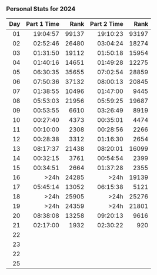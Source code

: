 ### Personal Stats for 2024

| Day | Part 1 Time |  Rank | Part 2 Time |  Rank |
|----:|------------:|------:|------------:|------:|
|  01 |    19:04:57 | 99137 |    19:10:23 | 93197 |
|  02 |    02:52:46 | 26480 |    03:04:24 | 18274 |
|  03 |    01:31:50 | 19112 |    01:50:18 | 15954 |
|  04 |    01:40:16 | 14651 |    01:49:28 | 12275 |
|  05 |    06:30:35 | 35655 |    07:02:54 | 28859 |
|  06 |    07:50:36 | 37132 |    08:00:13 | 20845 |
|  07 |    01:38:55 | 10496 |    01:47:00 |  9445 |
|  08 |    05:53:03 | 21956 |    05:59:25 | 19687 |
|  09 |    00:53:55 |  6610 |    03:26:49 |  8919 |
|  10 |    00:27:40 |  4373 |    00:35:01 |  4474 |
|  11 |    00:10:00 |  2308 |    00:28:56 |  2266 |
|  12 |    00:28:38 |  3312 |    01:16:30 |  2654 |
|  13 |    08:17:37 | 21438 |    08:20:01 | 16099 |
|  14 |    00:32:15 |  3761 |    00:54:54 |  2399 |
|  15 |    00:34:51 |  2664 |    01:37:28 |  2355 |
|  16 |        >24h | 24285 |        >24h | 19139 |
|  17 |    05:45:14 | 13052 |    06:15:38 |  5121 |
|  18 |        >24h | 25905 |        >24h | 25276 |
|  19 |        >24h | 24359 |        >24h | 21801 |
|  20 |    08:38:08 | 13258 |    09:20:13 |  9616 |
|  21 |    02:17:00 |  1932 |    02:30:22 |   920 |
|  22 |             |       |             |       |
|  23 |             |       |             |       |
|  22 |             |       |             |       |
|  25 |             |       |             |       |
